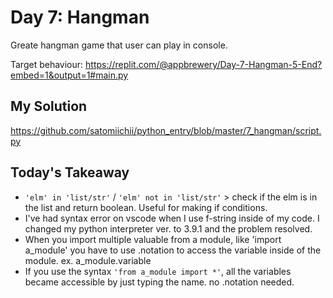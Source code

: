 # Day 7: Hangman

Greate hangman game that user can play in console.

Target behaviour: https://replit.com/@appbrewery/Day-7-Hangman-5-End?embed=1&output=1#main.py

## My Solution

https://github.com/satomiichii/python_entry/blob/master/7_hangman/script.py

## Today's Takeaway

- `'elm' in 'list/str'` / `'elm' not in 'list/str'` > check if the elm is in the list and return boolean. Useful for making if conditions.
- I've had syntax error on vscode when I use f-string inside of my code. I changed my python interpreter ver. to 3.9.1 and the problem resolved.
- When you import multiple valuable from a module, like 'import a_module' you have to use .notation to access the variable inside of the module.
  ex. a_module.variable
- If you use the syntax `'from a_module import *'`, all the variables became accessible by just typing the name. no .notation needed.
